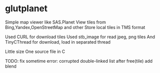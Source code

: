 # glutplanet
Simple map viewer like SAS.Planet
View tiles from Bing,Yandex,OpenStreetMap and other
Store local tiles in TMS format

Used CURL for download tiles
Used stb_image for read jpeg, png tiles
And TinyCThread for download, load in separated thread

Little size One source file in C

TODO:
fix sometime error: corrupted double-linked list after free(tile)
add blend
